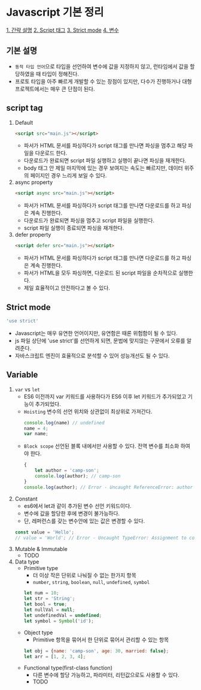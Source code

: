 # Javascript 기본 정리

[1. 간략 설명](#기본-설명)
[2. Script 태그](#script-tag)
[3. Strict mode](#strict-mode)
[4. 변수](#variable)

## 기본 설명
- `동적 타입 언어`으로 타입을 선언하여 변수에 값을 지정하지 않고, 런타임에서 값을 할당하였을 때 타입이 정해진다.
- 프로토 타입을 아주 빠르게 개발할 수 있는 장점이 있지만, 다수가 진행하거나 대형 프로젝트에서는 매우 큰 단점이 된다.

## script tag
1. Default
    ```html
    <script src="main.js"></script>
    ```
    - 파서가 HTML 문서를 파싱하다가 script 태그를 만나면 파싱을 멈추고 해당 파일을 다운로드 한다.
    - 다운로드가 완료되면 script 파일 실행하고 실행이 끝나면 파싱을 재개한다.
    - body 태그 안 제일 마지막에 있는 경우 보여지는 속도는 빠르지만, 데이터 위주의 페이지인 경우 느리게 보일 수 있다.
2. async property
    ```html
    <script async src="main.js"></script>
    ```
    - 파서가 HTML 문서를 파싱하다가 script 태그를 만나면 다운로드를 하고 파싱은 계속 진행한다.
    - 다운로드가 완료되면 파싱을 멈추고 script 파일을 실행한다.
    - script 파일 실행이 종료되면 파싱을 재개한다.
3. defer property
    ```html
    <script defer src="main.js"></script>
    ```
    - 파서가 HTML 문서를 파싱하다가 script 태그를 만나면 다운로드를 하고 파싱은 계속 진행한다.
    - 파서가 HTML을 모두 파싱하면, 다운로드 된 script 파일을 순차적으로 실행한다.
    - 제일 효율적이고 안전하다고 볼 수 있다.

## Strict mode
```js
'use strict'
```
- Javascript는 매우 유연한 언어이지만, 유연함은 때론 위험함이 될 수 있다.
- js 파일 상단에 'use strict'를 선언하게 되면, 문법에 맞지않는 구문에서 오류를 알려준다.
- 자바스크립트 엔진이 효율적으로 분석할 수 있어 성능개선도 될 수 있다.

## Variable
1. `var` vs `let`
    - ES6 이전까지 var 키워드를 사용하다가 ES6 이후 let 키워드가 추가되었고 기능이 추가되었다.
    - `Hoisting` 변수의 선언 위치와 상관없이 최상위로 가져간다.
        ```js
        console.log(name) // undefined
        name = 4;
        var name;
        ```
    - `Block scope` 선언된 블록 내에서만 사용할 수 있다. 전역 변수를 최소화 하여야 한다.
        ```js
        {
            let author = 'camp-son';
            console.log(author); // camp-son
        }
        console.log(author); // Error - Uncaught ReferenceError: author is not defined
        ```
2. Constant
    - es6에서 let과 같이 추가된 변수 선언 키워드이다.
    - 변수에 값을 할당한 후에 변경이 불가능하다.
    - 단, 레퍼런스를 갖는 변수안에 있는 값은 변경할 수 있다.
    ```js
    const value = 'Hello';
    // value = 'World'; // Error - Uncaught TypeError: Assignment to constant variable.
    ```
3. Mutable & Immutable
    - TODO
4. Data type
    - Primitive type
        - 더 이상 작은 단위로 나눠질 수 없는 한가지 항목
        - `number`, `string`, `boolean`, `null`, `undefined`, `symbol`
        ```js
        let num = 10;
        let str = 'String';
        let bool = true;
        let nullVal = null;
        let undefinedVal = undefined;
        let symbol = Symbol('id');
        ```
    - Object type
        - Primitive 항목을 묶어서 한 단위로 묶어서 관리할 수 있는 항목
        ```js
        let obj = {name: 'camp-son', age: 30, married: false};
        let arr = [1, 2, 3, 4];
        ```
    - Functional type(first-class function)
        - 다른 변수에 할당 가능하고, 파라미터, 리턴값으로도 사용할 수 있다.
        - TODO
    
            
        